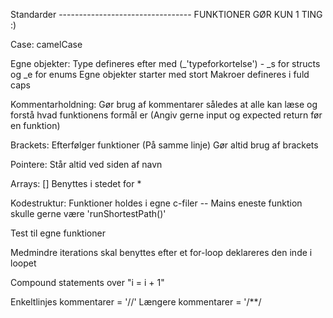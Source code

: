 Standarder ---------------------------------
FUNKTIONER GØR KUN 1 TING :)

Case: camelCase

Egne objekter: 
Type defineres efter med (_'typeforkortelse') - _s for structs og _e for enums
Egne objekter starter med stort
Makroer defineres i fuld caps

Kommentarholdning:
Gør brug af kommentarer således at alle kan læse og forstå hvad funktionens formål er (Angiv gerne input og expected return før en funktion)

Brackets:
Efterfølger funktioner (På samme linje)
Gør altid brug af brackets

Pointere:
Står altid ved siden af navn

Arrays:
[] Benyttes i stedet for *

Kodestruktur:
Funktioner holdes i egne c-filer -- Mains eneste funktion skulle gerne være 'runShortestPath()'

Test til egne funktioner

Medmindre iterations skal benyttes efter et for-loop deklareres den inde i loopet

Compound statements over "i = i + 1"

Enkeltlinjes kommentarer = '//'
Længere kommentarer = '/**/


